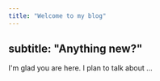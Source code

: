 ```yaml
---
title: "Welcome to my blog"
---
```

subtitle: "Anything new?"
---

I'm glad you are here. I plan to talk about ...
